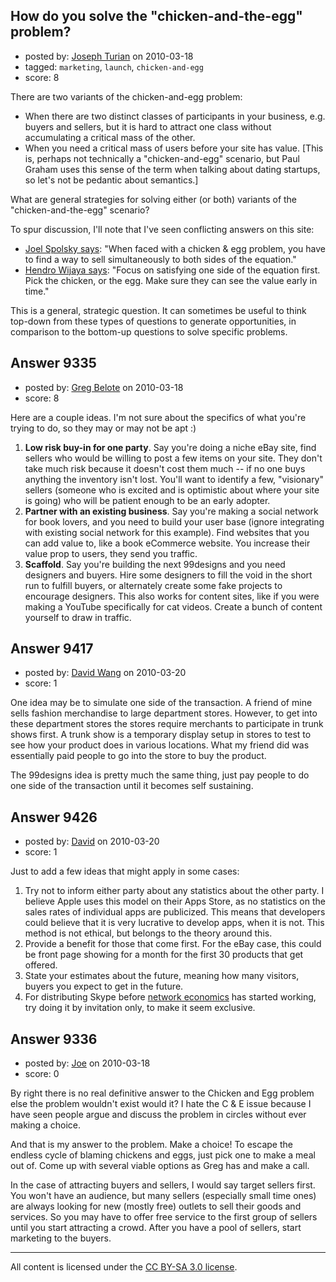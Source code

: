 ## How do you solve the "chicken-and-the-egg" problem?

- posted by: [Joseph Turian](https://stackexchange.com/users/-1/423-joseph-turian) on 2010-03-18
- tagged: `marketing`, `launch`, `chicken-and-egg`
- score: 8

There are two variants of the chicken-and-egg problem:

 * When there are two distinct classes of participants in your business, e.g. buyers and sellers, but it is hard to attract one class without accumulating a critical mass of the other.
 * When you need a critical mass of users before your site has value. [This is, perhaps not technically a "chicken-and-egg" scenario, but Paul Graham uses this sense of the term when talking about dating startups, so let's not be pedantic about semantics.]

What are general strategies for solving either (or both) variants of the "chicken-and-the-egg" scenario?

To spur discussion, I'll note that I've seen conflicting answers on this site:

 - [Joel Spolsky
   says][2]: "When faced with a chicken
   & egg problem, you have to find a way
   to sell simultaneously to both sides
   of the equation."
 - [Hendro Wijaya says][1]: "Focus on
   satisfying one side of the equation
   first. Pick the chicken, or the egg.
   Make sure they can see the value
   early in time."

This is a general, strategic question. It can sometimes be useful to think top-down from these types of questions to generate opportunities, in comparison to the bottom-up questions to solve specific problems.


  [1]: http://answers.onstartups.com/questions/3623/solving-the-chicken-and-egg-problem/3625#3625
  [2]: http://answers.onstartups.com/questions/7296/start-up-needs-advice-on-getting-customer-b2b


## Answer 9335

- posted by: [Greg Belote](https://stackexchange.com/users/-1/837-greg-belote) on 2010-03-18
- score: 8

Here are a couple ideas. I'm not sure about the specifics of what you're trying to do, so they may or may not be apt :)

 1. **Low risk buy-in for one party**. Say you're doing a niche eBay site, find sellers who would be willing to post a few items on your site. They don't take much risk because it doesn't cost them much -- if no one buys anything the inventory isn't lost. You'll want to identify a few, "visionary" sellers (someone who is excited and is optimistic about where your site is going) who will be patient enough to be an early adopter.
 2. **Partner with an existing business**. Say you're making a social network for book lovers, and you need to build your user base (ignore integrating with existing social network for this example). Find websites that you can add value to, like a book eCommerce website. You increase their value prop to users, they send you traffic.
 3. **Scaffold**. Say you're building the next 99designs and you need designers and buyers. Hire some designers to fill the void in the short run to fulfill buyers, or alternately create some fake projects to encourage designers. This also works for content sites, like if you were making a YouTube specifically for cat videos. Create a bunch of content yourself to draw in traffic.



## Answer 9417

- posted by: [David Wang](https://stackexchange.com/users/-1/2895-david-wang) on 2010-03-20
- score: 1

One idea may be to simulate one side of the transaction.  A friend of mine sells fashion merchandise to large department stores.  However, to get into these department stores the stores require merchants to participate in trunk shows first.  A trunk show is a temporary display setup in stores to test to see how your product does in various locations. What my friend did was essentially paid people to go into the store to buy the product.

The 99designs idea is pretty much the same thing, just pay people to do one side of the transaction until it becomes self sustaining. 


## Answer 9426

- posted by: [David](https://stackexchange.com/users/-1/2684-david) on 2010-03-20
- score: 1

<p>Just to add a few ideas that might apply in some cases:</p>

<ol>
<li>Try not to inform either party about any statistics about the other party. I believe Apple uses this model on their Apps Store, as no statistics on the sales rates of individual apps are publicized. This means that developers could believe that it is very lucrative to develop apps, when it is not. This method is not ethical, but belongs to the theory around this.</li>
<li>Provide a benefit for those that come first. For the eBay case, this could be front page showing for a month for the first 30 products that get offered.</li>
<li>State your estimates about the future, meaning how many visitors, buyers you expect to get in the future.</li>
<li>For distributing Skype before <a href="http://en.wikipedia.org/wiki/Network_economics" rel="nofollow">network economics</a> has started working, try doing it by invitation only, to make it seem exclusive.</li>
</ol>



## Answer 9336

- posted by: [Joe](https://stackexchange.com/users/-1/1081-joe) on 2010-03-18
- score: 0

By right there is no real definitive answer to the Chicken and Egg problem else the problem wouldn't exist would it?  I hate the C & E issue because I have seen people argue and discuss the problem in circles without ever making a choice.  

And that is my answer to the problem.  Make a choice!  To escape the endless cycle of blaming chickens and eggs, just pick one to make a meal out of.  Come up with several viable options as Greg has and make a call.  

In the case of attracting buyers and sellers, I would say target sellers first.  You won't have an audience, but many sellers (especially small time ones) are always looking for new (mostly free) outlets to sell their goods and services.  So you may have to offer free service to the first group of sellers until you start attracting a crowd.  After you have a pool of sellers, start marketing to the buyers.  



---

All content is licensed under the [CC BY-SA 3.0 license](https://creativecommons.org/licenses/by-sa/3.0/).
